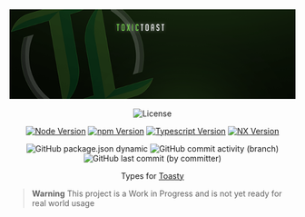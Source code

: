 <div align="center">
<img src="https://github.com/ToxicToast/Toasty/raw/main/.github/assets/text_logo.png" alt="Toasty"/>
</div>

<div align="center">

![License](https://img.shields.io/github/license/ToxicToast/Toasty)

[![Node Version](https://img.shields.io/static/v1?label=Node&message=v18.12.1&color=darkgreen&style=for-the-badge)](https://nodejs.org)
[![npm Version](https://img.shields.io/static/v1?label=npm&message=9.8.1&color=darkgreen&style=for-the-badge)](https://nodejs.org)
[![Typescript Version](https://img.shields.io/static/v1?label=Typescript&message=5.2.2&color=darkgreen&style=for-the-badge)](https://typescriptlang.org)
[![NX Version](https://img.shields.io/static/v1?label=NX&message=17.0.2&color=darkgreen&style=for-the-badge)](https://nx.dev)

![GitHub package.json dynamic](https://img.shields.io/github/package-json/version/ToxicToast/Toasty?style=for-the-badge&label=VERSION&color=darkgreen)
![GitHub commit activity (branch)](https://img.shields.io/github/commit-activity/t/ToxicToast/Toasty?style=for-the-badge&label=COMMITS&color=darkgreen)
![GitHub last commit (by committer)](https://img.shields.io/github/last-commit/ToxicToast/Toasty?style=for-the-badge&label=LAST%20COMMIT&color=darkgreen)

</div>

<p align="center">Types for <a href="https://github.com/ToxicToast/Toasty">Toasty</a></p>

> **Warning**
> This project is a Work in Progress and is not yet ready for real world usage
